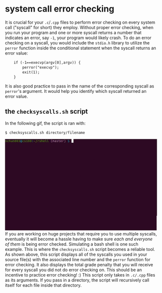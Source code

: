 # system call error checking

It is crucial for your `.c`/`.cpp` files to perform error checking on every system call ("syscall" for short) they employ.
Without proper error checking, when you run your program and one or more syscall returns a number that indicates an error,
say `-1`, your program would likely crash.
To do an error checking on a syscall, you would include the `stdio.h` library to utilize the `perror` function inside the conditional statement when the syscall returns an error value:
```
	if (-1==execvp(argv[0],argv)) {
		perror("execvp");
		exit(1);
	}
```
It is also good practice to pass in the name of the corresponding syscall as `perror`'s argument.
It would help you identify which syscall returned an error value.

## the `checksyscalls.sh` script
In the following gif, the script is ran with:
```
$ checksyscalls.sh directory/filename
```
![checksyscalls.gif](img/checksyscalls.gif)  
If you are working on huge projects that require you to use multiple syscalls,
eventually it will become a hassle having to make sure *each and everyone of them* is being error checked.
Simulating a bash shell is one such example.
This is where the `checksyscalls.sh` script becomes a reliable tool.
As shown above, this script displays all of the syscalls you used in your source file(s) with the associated line number and the `perror` function for error checking.
It also displays the total grade penalty that you will receive for every syscall you did not do error checking on.
This should be an incentive to practice error checking! :)
This script only takes in `.c/.cpp` files as its arguments.
If you pass in a directory, the script will recursively call itself for each file inside that directory.
